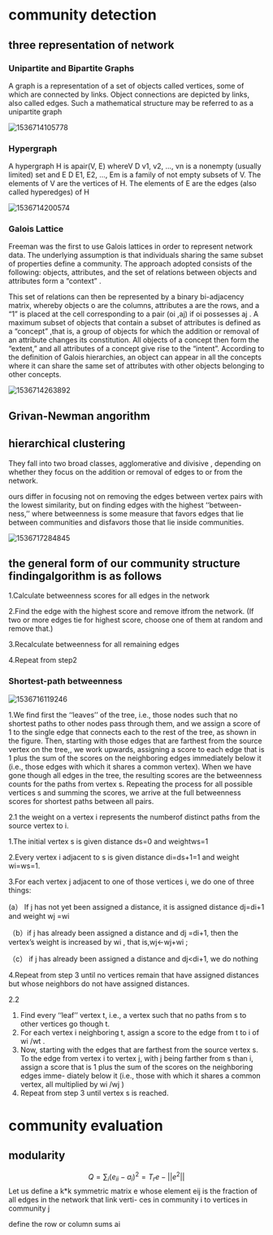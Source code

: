 # community detection

## three representation of network

### Unipartite and Bipartite Graphs

A graph is a representation of a set of objects called vertices, some of which are connected by links. Object connections are depicted by links, also called edges. Such a mathematical structure may be referred to as a unipartite graph

![1536714105778](C:\Users\dyc\Desktop\组会\2018.9.12\1536714105778.png)



### Hypergraph

A hypergraph H is apair(V, E) whereV D v1, v2, ..., vn is a nonempty (usually limited) set and E D E1, E2, ..., Em is a family of not empty subsets of V. The elements of V are the vertices of H. The elements of E are the edges (also called hyperedges) of H

![1536714200574](C:\Users\dyc\Desktop\组会\2018.9.12\1536714200574.png)



### Galois Lattice

Freeman was the first to use Galois lattices in order to represent network data. The underlying assumption is that individuals sharing the same subset of properties define a community. The approach adopted consists of the following: objects, attributes, and the set of relations between objects and attributes form a “context” .

This set of relations can then be represented by a binary bi-adjacency matrix, whereby objects o are the columns, attributes a are the rows, and a “1” is placed at the cell corresponding to a pair (oi ,aj)  if oi possesses aj . A maximum subset of objects that contain a subset of attributes is defined as a “concept” ,that is, a group of objects for which the addition or removal of an attribute changes its constitution. All objects of a concept then form the “extent,” and all attributes of a concept give rise to the “intent”. According to the definition of Galois hierarchies, an object can appear in all the concepts where it can share the same set of attributes with other objects belonging to other concepts.

![1536714263892](C:\Users\dyc\Desktop\组会\2018.9.12\1536714263892.png)





## Grivan-Newman angorithm

## hierarchical clustering

They fall into two broad classes, agglomerative and divisive , depending on whether they focus on the addition or removal of edges to or from the network.

ours differ in focusing not on removing the edges between vertex pairs with the lowest similarity, but on finding edges with the highest ‘‘between- ness,’’ where betweenness is some measure that favors edges that lie between communities and disfavors those that lie inside communities.

![1536717284845](C:\Users\dyc\Desktop\组会\2018.9.12\1536717284845.png)

## the general form of our community structure findingalgorithm is as follows

1.Calculate betweenness scores for all edges in the network

2.Find the edge with the highest score and remove itfrom the network. (If two or more edges tie for highest score, choose one of them at random and remove that.)

3.Recalculate betweenness for all remaining edges

4.Repeat from step2



### Shortest-path betweenness



![1536716119246](C:\Users\dyc\Desktop\组会\2018.9.12\1536716119246.png)

1.We find first the ‘‘leaves’’ of the tree, i.e., those nodes such that no shortest paths to other nodes pass through them, and we assign a score of 1 to the single edge that connects each to the rest of the tree, as shown in the figure. Then, starting with those edges that are farthest from the source vertex on the tree,, we work upwards, assigning a score to each edge that is 1 plus the sum of the scores on the neighboring edges immediately below it (i.e., those edges with which it shares a common vertex). When we have gone though all edges in the tree, the resulting scores are the betweenness counts for the paths from vertex s. Repeating the process for all possible vertices s and summing the scores, we arrive at the full betweenness scores for shortest paths between all pairs. 

2.1 the weight on a vertex i represents the numberof distinct paths from the source vertex to i.

1.The initial vertex s is given distance ds=0 and weightws=1

2.Every vertex i adjacent to s is given distance di=ds+1=1 and weight wi=ws=1.

3.For each vertex j adjacent to one of those vertices i, we do one of three things: 

  (a） If j has not yet been assigned a distance, it is assigned distance dj=di+1 and weight wj =wi 

（b）if j has already been assigned a distance and dj =di+1, then the vertex’s weight is increased by wi , that is,wj←wj+wi ; 

（c） if j has already been assigned a distance and dj<di+1, we do nothing

4.Repeat from step 3 until no vertices remain that have assigned distances but whose neighbors do not have assigned distances.

2.2

1. Find every ‘‘leaf’’ vertex t, i.e., a vertex such that no
   paths from s to other vertices go though t. 
2. For each vertex i neighboring t, assign a score to the
   edge from t to i of wi /wt . 
3. Now, starting with the edges that are farthest from the source vertex s. To the edge from vertex i to vertex j, with j being farther from s than i, assign a score that is 1 plus the sum of the scores on the neighboring edges imme- diately below it (i.e., those with which it shares a common vertex, all multiplied by wi /wj )
4. Repeat from step 3 until vertex s is reached.

# community evaluation

## modularity


$$
Q=\sum_{i}{(e_{ii}-a_i)^2}=T_re-{||e^2||}
$$
Let us define a k*k symmetric matrix e whose element eij is the fraction of all edges in the network that link verti- ces in community i to vertices in community j

define the row or column sums ai



